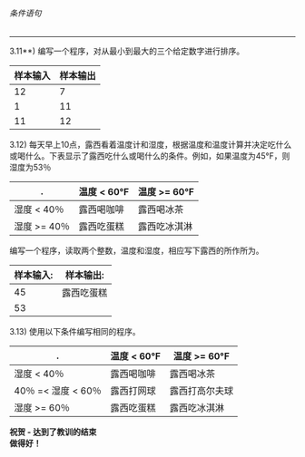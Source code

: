 ###### 条件语句
---

3.11**) 编写一个程序，对从最小到最大的三个给定数字进行排序。

样本输入|样本输出
-|-
12|7
1|11
11|12

3.12) 每天早上10点，露西看着温度计和湿度，根据温度和温度计算并决定吃什么或喝什么。下表显示了露西吃什么或喝什么的条件。例如，如果温度为45°F，则湿度为53％

.|温度 < 60°F|温度 >= 60°F
-|-|-|
湿度 < 40％|露西喝咖啡|露西喝冰茶
湿度 >= 40％|露西吃蛋糕|露西吃冰淇淋



编写一个程序，读取两个整数，温度和湿度，相应写下露西的所作所为。

样本输入:|样本输出:
-|-
45|露西吃蛋糕
53|


3.13) 使用以下条件编写相同的程序。

.|温度 < 60°F|温度 >= 60°F
-|-|-|
湿度 < 40％|露西喝咖啡|露西喝冰茶
40％ =< 湿度 < 60％|露西打网球|露西打高尔夫球
湿度 >= 60％|露西吃蛋糕|露西吃冰淇淋


**祝贺 - 达到了教训的结束** <br>
**做得好！**
